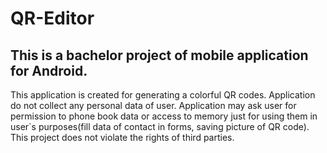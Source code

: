 # QR-Editor
<h2>This is a bachelor project of mobile application for Android.</h2>  
This application is created for generating a colorful QR codes.
Application do not collect any personal data of user.
Application may ask user for permission to phone book data or access to memory just for using them in user`s purposes(fill data of contact in forms, saving picture of QR code).
This project does not violate the rights of third parties.
